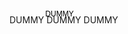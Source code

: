 <a xlink:href="../dummy/dummy.md">
    <g>
        <rect x="40" y="367" width="80" height="260" fill="#ffffff" stroke="#000000" pointer-events="all" style="fill: light-dark(#ffffff, var(--ge-dark-color, #121212)); stroke: light-dark(rgb(0, 0, 0), rgb(255, 255, 255));"/>
    </g>
    <g>
        <g transform="translate(-0.5 -0.5)">
            <switch>
                <foreignObject style="overflow: visible; text-align: left;" pointer-events="none" width="100%" height="100%" requiredFeatures="http://www.w3.org/TR/SVG11/feature#Extensibility">
                    <div xmlns="http://www.w3.org/1999/xhtml" style="display: flex; align-items: unsafe center; justify-content: unsafe center; width: 78px; height: 1px; padding-top: 497px; margin-left: 41px;">
                        <div style="box-sizing: border-box; font-size: 0; text-align: center; color: #000000; ">
                            <div style="display: inline-block; font-size: 12px; font-family: &quot;Helvetica&quot;; color: light-dark(#000000, #ffffff); line-height: 1.2; pointer-events: all; white-space: normal; word-wrap: normal; ">
                                DUMMY
                            </div>
                        </div>
                    </div>
                </foreignObject>
                <text x="80" y="501" fill="light-dark(#000000, #ffffff)" font-family="&quot;Helvetica&quot;" font-size="12px" text-anchor="middle">
                    DUMMY
                </text>
            </switch>
        </g>
    </g>
</a>

<a xlink:href="../dummy/dummy.md">
        <g>
        <g>
            <switch>
                <foreignObject>
                </foreignObject>
                <text>
                    DUMMY
                </text>
            </switch>
        </g>
    </g>
</a>

<a xlink:href="../dummy/dummy.md">
        <g>
        <g>
            <switch>
                   <text>
                    DUMMY
                </text>
            </switch>
        </g>
    </g>
</a>